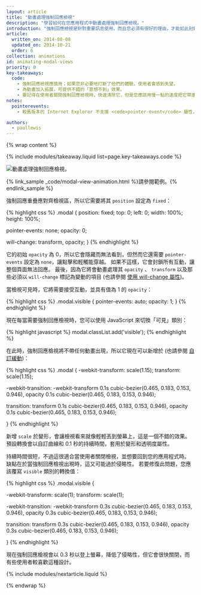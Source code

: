 ```yaml
---
layout: article
title: "動畫處理強制回應檢視"
description: "學習如何在您應用程式中動畫處理強制回應檢視。"
introduction: "強制回應檢視是針對重要訊息使用，而且您必須有很好的理由，才能如此封鎖使用者介面。 慎用之，因為它們具有中斷性，過度使用的話，很容易破壞使用者體驗。 但在某些情況下，這卻是該使用的正確檢視方式，而且加入動畫會帶來一些活力。"
article:
  written_on: 2014-08-08
  updated_on: 2014-10-21
  order: 6
collection: animations
id: animating-modal-views
priority: 0
key-takeaways:
  code:
    - 強制回應檢視應慎用；如果您非必要地打斷了他們的體驗，使用者會感到失望。
    - 為動畫加入拓展，可提供不錯的「意想不到」效果。
    - 要記得在使用者關閉強制回應檢視時，快速清除它，但是您應該用慢一點的速度把它帶進螢幕，以免嚇到使用者。
notes:
  pointerevents:
    - 較舊版本的 Internet Explorer 不支援 <code>pointer-event</code> 屬性，所以對這些瀏覽器而言，您將必須手動切換顯示屬性。 這裡牽涉到的缺點之一是它需要等一個畫面，才能讓變更「固定下來」，所以您必須使用一個 requestAnimationFrame 回呼，以開始動畫。 如果您不等候一個畫面，那麼強制回應重疊將會顯示。

authors:
  - paullewis
---
```

{% wrap content %}

{% include modules/takeaway.liquid list=page.key-takeaways.code %}

<img src="imgs/gifs/dont-press.gif" alt="動畫處理強制回應檢視。" />

{% link_sample _code/modal-view-animation.html %}請參閱範例。{% endlink_sample %}

強制回應重疊應對齊檢視區，所以它需要將其 `position` 設定為 `fixed`：

{% highlight css %}
.modal {
  position: fixed;
  top: 0;
  left: 0;
  width: 100%;
  height: 100%;

  pointer-events: none;
  opacity: 0;

  will-change: transform, opacity;
}
{% endhighlight %}

它的初始 `opacity` 為 0，所以它會隱藏而無法看到，但然而它還需要 `pointer-events` 設定為 `none`，讓點擊和輕觸能穿越。 如果不這樣，它會封鎖所有互動，讓整個頁面無法回應。 最後，因為它將會動畫處理其 `opacity` 、 `transform` 以及那些必須以 `will-change` 標記為變動的項目 (也請參閱 [使用 will-change 屬性]({{site.fundamentals}}/look-and-feel/animations/animations-and-performance.html#using-the-will-change-property))。

當檢視可見時，它將需要接受互動，並具有值為 1 的 `opacity`：

{% highlight css %}
.modal.visible {
  pointer-events: auto;
  opacity: 1;
}
{% endhighlight %}

現在每當需要強制回應檢視時，您可以使用 JavaScript 來切換「可見」類別：

{% highlight javascript %}
modal.classList.add('visible');
{% endhighlight %}

在此時，強制回應檢視將不帶任何動畫出現，所以它現在可以新增於
 (也請參閱 [自訂緩動]({{site.fundamentals}}/look-and-feel/animations/custom-easing.html))：

{% highlight css %}
.modal {
  -webkit-transform: scale(1.15);
  transform: scale(1.15);

  -webkit-transition:
    -webkit-transform 0.1s cubic-bezier(0.465, 0.183, 0.153, 0.946),
    opacity 0.1s cubic-bezier(0.465, 0.183, 0.153, 0.946);

  transition:
    transform 0.1s cubic-bezier(0.465, 0.183, 0.153, 0.946),
    opacity 0.1s cubic-bezier(0.465, 0.183, 0.153, 0.946);

}
{% endhighlight %}

新增 `scale` 於變形，會讓檢視看來就像輕輕丟到螢幕上，這是一個不錯的效果。 預設轉換會以自訂曲線和 0.1 秒的持續時間，套用於變形和透明度屬性。

持續時間很短，不過這很適合當使用者關閉檢視，並想要回到您的應用程式時。 缺點在於當強制回應檢視出現時，這又可能過於侵略性。 若要修復此問題，您應該覆寫 `visible` 類別的轉換值：

{% highlight css %}
.modal.visible {

  -webkit-transform: scale(1);
  transform: scale(1);

  -webkit-transition:
    -webkit-transform 0.3s cubic-bezier(0.465, 0.183, 0.153, 0.946),
    opacity 0.3s cubic-bezier(0.465, 0.183, 0.153, 0.946);

  transition:
    transform 0.3s cubic-bezier(0.465, 0.183, 0.153, 0.946),
    opacity 0.3s cubic-bezier(0.465, 0.183, 0.153, 0.946);

}
{% endhighlight %}

現在強制回應檢視會以 0.3 秒以登上螢幕，降低了侵略性，但它會很快關閉，而有些使用者較喜歡這種設計。

{% include modules/nextarticle.liquid %}

{% endwrap %}

